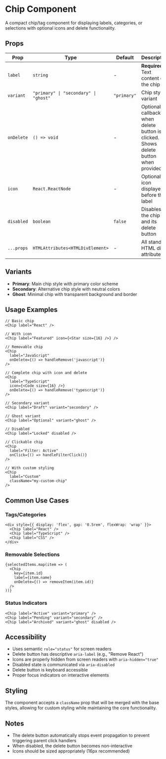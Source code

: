 # Chip Component

A compact chip/tag component for displaying labels, categories, or selections with optional icons and delete functionality.

## Props

| Prop | Type | Default | Description |
|------|------|---------|-------------|
| `label` | `string` | - | **Required.** Text content of the chip |
| `variant` | `"primary" \| "secondary" \| "ghost"` | `"primary"` | Chip style variant |
| `onDelete` | `() => void` | - | Optional callback when delete button is clicked. Shows delete button when provided |
| `icon` | `React.ReactNode` | - | Optional icon displayed before the label |
| `disabled` | `boolean` | `false` | Disables the chip and its delete button |
| `...props` | `HTMLAttributes<HTMLDivElement>` | - | All standard HTML div attributes |

## Variants

- **Primary**: Main chip style with primary color scheme
- **Secondary**: Alternative chip style with neutral colors
- **Ghost**: Minimal chip with transparent background and border

## Usage Examples

```tsx
// Basic chip
<Chip label="React" />

// With icon
<Chip label="Featured" icon={<Star size={16} />} />

// Removable chip
<Chip 
  label="JavaScript" 
  onDelete={() => handleRemove('javascript')} 
/>

// Complete chip with icon and delete
<Chip 
  label="TypeScript"
  icon={<Code size={16} />}
  onDelete={() => handleRemove('typescript')}
/>

// Secondary variant
<Chip label="Draft" variant="secondary" />

// Ghost variant
<Chip label="Optional" variant="ghost" />

// Disabled
<Chip label="Locked" disabled />

// Clickable chip
<Chip 
  label="Filter: Active"
  onClick={() => handleFilterClick()}
/>

// With custom styling
<Chip 
  label="Custom"
  className="my-custom-chip"
/>
```

## Common Use Cases

### Tags/Categories

```tsx
<div style={{ display: 'flex', gap: '0.5rem', flexWrap: 'wrap' }}>
  <Chip label="React" />
  <Chip label="TypeScript" />
  <Chip label="CSS" />
</div>
```

### Removable Selections

```tsx
{selectedItems.map(item => (
  <Chip
    key={item.id}
    label={item.name}
    onDelete={() => removeItem(item.id)}
  />
))}
```

### Status Indicators

```tsx
<Chip label="Active" variant="primary" />
<Chip label="Pending" variant="secondary" />
<Chip label="Archived" variant="ghost" disabled />
```

## Accessibility

- Uses semantic `role="status"` for screen readers
- Delete button has descriptive `aria-label` (e.g., "Remove React")
- Icons are properly hidden from screen readers with `aria-hidden="true"`
- Disabled state is communicated via `aria-disabled`
- Delete button is keyboard accessible
- Proper focus indicators on interactive elements

## Styling

The component accepts a `className` prop that will be merged with the base styles, allowing for custom styling while maintaining the core functionality.

## Notes

- The delete button automatically stops event propagation to prevent triggering parent click handlers
- When disabled, the delete button becomes non-interactive
- Icons should be sized appropriately (16px recommended)
